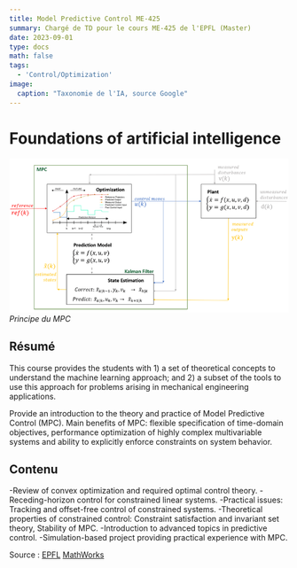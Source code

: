 ```yaml
---
title: Model Predictive Control ME-425
summary: Chargé de TD pour le cours ME-425 de l'EPFL (Master)
date: 2023-09-01
type: docs
math: false
tags:
  - 'Control/Optimization'
image:
  caption: "Taxonomie de l'IA, source Google"
---
```


# Foundations of artificial intelligence

![Image alt](featured.png)
*Principe du MPC*

## Résumé

This course provides the students with 1) a set of theoretical concepts to understand the machine learning approach; and 2) a subset of the tools to use this approach for problems arising in mechanical engineering applications.

Provide an introduction to the theory and practice of Model Predictive Control (MPC). Main benefits of MPC: flexible specification of time-domain objectives, performance optimization of highly complex multivariable systems and ability to explicitly enforce constraints on system behavior.

## Contenu

-Review of convex optimization and required optimal control theory.
-Receding-horizon control for constrained linear systems.
-Practical issues: Tracking and offset-free control of constrained systems.
-Theoretical properties of constrained control: Constraint satisfaction and invariant set theory, Stability of MPC.
-Introduction to advanced topics in predictive control.
-Simulation-based project providing practical experience with MPC.


Source : 
[EPFL](https://edu.epfl.ch/coursebook/en/model-predictive-control-ME-425)
[MathWorks](https://fr.mathworks.com/help/mpc/gs/what-is-mpc.html)